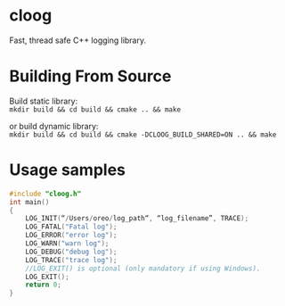 cloog
===  
Fast, thread safe C++ logging library.   

Building From Source
=== 
Build static library:  
`mkdir build && cd build && cmake .. && make`  
  
or build dynamic library:  
`mkdir build && cd build && cmake -DCLOOG_BUILD_SHARED=ON .. && make`  

  
Usage samples
=== 
```cpp
#include "cloog.h"
int main()
{
    LOG_INIT(“/Users/oreo/log_path“, “log_filename”, TRACE);
    LOG_FATAL("Fatal log");
    LOG_ERROR("error log");
    LOG_WARN("warn log");
    LOG_DEBUG("debug log");
    LOG_TRACE("trace log");
    //LOG_EXIT() is optional (only mandatory if using Windows).
    LOG_EXIT();
    return 0;
}
```


